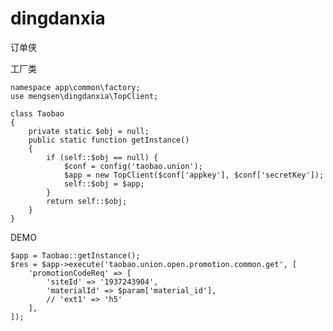 # dingdanxia
订单侠

工厂类

    namespace app\common\factory;
    use mengsen\dingdanxia\TopClient;

    class Taobao
    {
        private static $obj = null;
        public static function getInstance()
        {
            if (self::$obj == null) {
                $conf = config('taobao.union');
                $app = new TopClient($conf['appkey'], $conf['secretKey']);
                self::$obj = $app;
            }
            return self::$obj;
        }
    }


DEMO
    
    $app = Taobao::getInstance();
    $res = $app->execute('taobao.union.open.promotion.common.get', [
        'promotionCodeReq' => [
            'siteId' => '1937243904',
            'materialId' => $param['material_id'],
            // 'ext1' => 'h5'
        ],
    ]);

